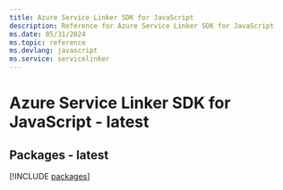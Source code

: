 ```yaml
---
title: Azure Service Linker SDK for JavaScript
description: Reference for Azure Service Linker SDK for JavaScript
ms.date: 05/31/2024
ms.topic: reference
ms.devlang: javascript
ms.service: servicelinker
---
```

# Azure Service Linker SDK for JavaScript - latest
## Packages - latest
[!INCLUDE [packages](service-linker-index.md)]
